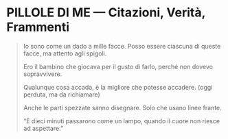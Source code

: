 
# PILLOLE DI ME — Citazioni, Verità, Frammenti

> Io sono come un dado a mille facce. Posso essere ciascuna di queste facce, ma attento agli spigoli.
> 
> Ero il bambino che giocava per il gusto di farlo, perché non dovevo sopravvivere.
> 
> Qualunque cosa accada, è la migliore che potesse accadere. (oggi perduta, ma da richiamare)
> 
> Anche le parti spezzate sanno disegnare. Solo che usano linee frante.
>
> “E dieci minuti passarono come un lampo, quando il cuore non riesce ad aspettare.”